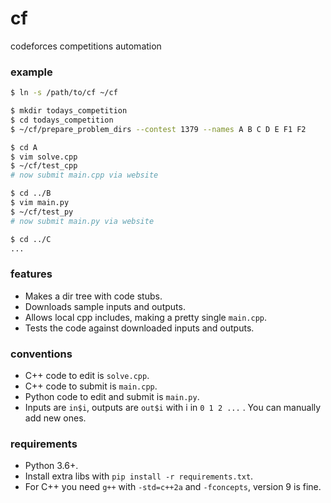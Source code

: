 # cf
codeforces competitions automation


### example

```sh
$ ln -s /path/to/cf ~/cf

$ mkdir todays_competition
$ cd todays_competition
$ ~/cf/prepare_problem_dirs --contest 1379 --names A B C D E F1 F2

$ cd A
$ vim solve.cpp
$ ~/cf/test_cpp
# now submit main.cpp via website

$ cd ../B
$ vim main.py
$ ~/cf/test_py
# now submit main.py via website

$ cd ../C
...
```

### features

* Makes a dir tree with code stubs.
* Downloads sample inputs and outputs.
* Allows local cpp includes, making a pretty single `main.cpp`.
* Tests the code against downloaded inputs and outputs.


### conventions

* C++ code to edit is `solve.cpp`.
* C++ code to submit is `main.cpp`.
* Python code to edit and submit is `main.py`.
* Inputs are `in$i`, outputs are `out$i` with i in `0 1 2 ...` . You can manually add new ones.

### requirements

* Python 3.6+.
* Install extra libs with `pip install -r requirements.txt`.
* For C++ you need `g++` with `-std=c++2a` and `-fconcepts`, version 9 is fine.


